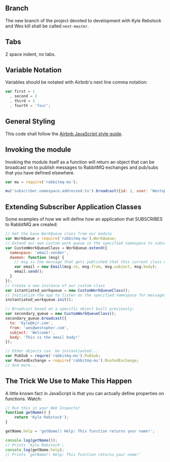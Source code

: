 ## Branch

The new branch of the project devoted to development with Kyle Rebstock and Wes kill shall be called `next-master`.

## Tabs

2 space indent, no tabs.  

## Variable Notation

Variables should be notated with Airbnb's next line comma notation:

```js
var first = 1
  , second = 2
  , third = 3
  , fourth = 'four';
```

## General Styling

This code shall follow the [Airbnb JavaScript style guide](https://github.com/airbnb/javascript).

## Invoking the module

Invoking the module itself as a function will return an object that can be broadcast on to publish messages to RabbitMQ exchanges and pub/subs that you have defined elsewhere.

```js
var mu = require('rabbitmq-mu');

mu('subscriber.namespace.addressed.to').broadcast({id: 1, user: 'Westopher', action: 'saved_user'});
```

## Extending Subscriber Application Classes

Some examples of how we will define how an application that SUBSCRIBES to RabbitMQ are created:

```js
// Get the base WorkQueue class from our module
var WorkQueue = require('rabbitmq-mu').WorkQueue;
// Extend our own custom work queue in the specified namespace to subscribe to events on
var CustomWorkQueueClass = WorkQueue.extend({
  namespace: 'email-sender',
  daemon: function (msg) {
    // msg is the message that gets published that this current class we are building 'subscribes' to.
    var email = new Email(msg.to, msg.from, msg.subject, msg.body);
    email.send();
  }
});
// Create a new instance of our custom class
var istantiated_workqueue = new CustomWorkQueueClass();
// Initialize the app to listen on the specified namespace for messages.
instantiated_workqueue.init();

// Broadcast based on a specific object built previously:
var secondary_queue = new CustomWorkQueueClass();
secondary_queue.broadcast({
  to: 'kyle@kjr.com', 
  from: 'wes@westopher.com', 
  subject: 'Welcome!', 
  body: 'This is the email body!'
});

// Other objects can  be instantianted...
var PubSub = requre('rabbitmq-mu').PubSub;
var RoutedExchange = require('rabbitmq-mu').RoutedExchange;
// And more...
```

## The Trick We Use to Make This Happen

A little known fact in JavaScript is that you can actually define properties on functions.  Watch:

```js
// Run this in your Web Inspector
function getName() {
    return 'Kyle Rebstock');
}

getName.help = 'getName() Help: This function returns your name!';

console.log(getName());
// Prints 'Kyle Rebstock';
console.log(getName.help);
// Prints 'getName() Help: This function returns your name!'
```
```
